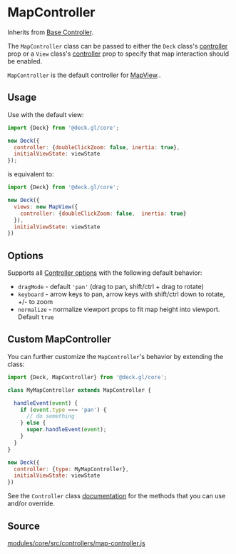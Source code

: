 # MapController

Inherits from [Base Controller](/docs/api-reference/core/controller.md).

The `MapController` class can be passed to either the `Deck` class's [controller](/docs/api-reference/core/deck.md#controller) prop or a `View` class's [controller](/docs/api-reference/core/view.md#controller) prop to specify that map interaction should be enabled.

`MapController` is the default controller for [MapView](/docs/api-reference/core/map-view.md)..

## Usage

Use with the default view:

```js
import {Deck} from '@deck.gl/core';

new Deck({
  controller: {doubleClickZoom: false, inertia: true},
  initialViewState: viewState
});
```

is equivalent to:

```js
import {Deck} from '@deck.gl/core';

new Deck({
  views: new MapView({
    controller: {doubleClickZoom: false,  inertia: true}
  }),
  initialViewState: viewState
})
```

## Options

Supports all [Controller options](/docs/api-reference/core/controller.md#options) with the following default behavior:

- `dragMode` - default `'pan'` (drag to pan, shift/ctrl + drag to rotate)
- `keyboard` - arrow keys to pan, arrow keys with shift/ctrl down to rotate, +/- to zoom
- `normalize` - normalize viewport props to fit map height into viewport. Default `true`

## Custom MapController

You can further customize the `MapController`'s behavior by extending the class:

```js
import {Deck, MapController} from '@deck.gl/core';

class MyMapController extends MapController {

  handleEvent(event) {
    if (event.type === 'pan') {
      // do something
    } else {
      super.handleEvent(event);
    }
  }
}

new Deck({
  controller: {type: MyMapController},
  initialViewState: viewState
})
```

See the `Controller` class [documentation](/docs/api-reference/core/controller.md#methods) for the methods that you can use and/or override.


## Source

[modules/core/src/controllers/map-controller.js](https://github.com/visgl/deck.gl/tree/8.8-release/modules/core/src/controllers/map-controller.js)
